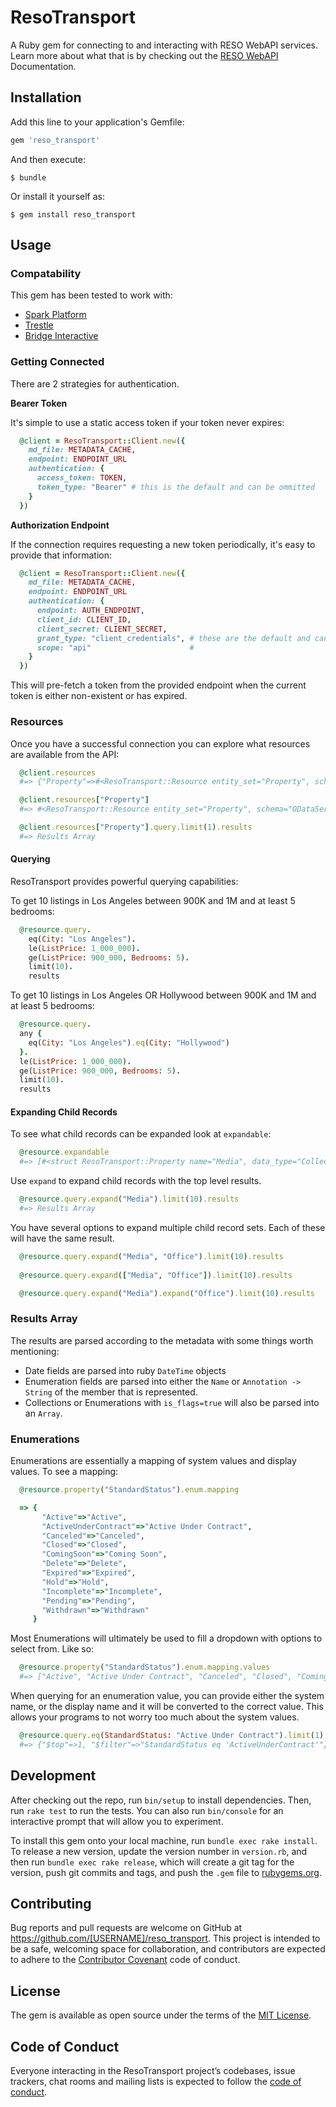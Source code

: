 # ResoTransport

A Ruby gem for connecting to and interacting with RESO WebAPI services.  Learn more about what that is by checking out the [RESO WebAPI](https://www.reso.org/reso-web-api/) Documentation.

## Installation

Add this line to your application's Gemfile:

```ruby
gem 'reso_transport'
```

And then execute:

    $ bundle

Or install it yourself as:

    $ gem install reso_transport

## Usage


### Compatability

This gem has been tested to work with:

* [Spark Platform](https://sparkplatform.com)
* [Trestle](https://trestle.corelogic.com)
* [Bridge Interactive](https://www.bridgeinteractive.com)


### Getting Connected

There are 2 strategies for authentication. 

**Bearer Token**

It's simple to use a static access token if your token never expires:

```ruby
  @client = ResoTransport::Client.new({
    md_file: METADATA_CACHE,
    endpoint: ENDPOINT_URL
    authentication: {
      access_token: TOKEN,
      token_type: "Bearer" # this is the default and can be ommitted
    }
  })
```


**Authorization Endpoint**

If the connection requires requesting a new token periodically, it's easy to provide that information:

```ruby
  @client = ResoTransport::Client.new({
    md_file: METADATA_CACHE,
    endpoint: ENDPOINT_URL
    authentication: {
      endpoint: AUTH_ENDPOINT,
      client_id: CLIENT_ID,
      client_secret: CLIENT_SECRET,
      grant_type: "client_credentials", # these are the default and can be ommitted
      scope: "api"                      # 
    }
  })
```

This will pre-fetch a token from the provided endpoint when the current token is either non-existent or has expired.


### Resources

Once you have a successful connection you can explore what resources are available from the API:


```ruby
  @client.resources
  #=> {"Property"=>#<ResoTransport::Resource entity_set="Property", schema="ODataService">, "Office"=>#<ResoTransport::Resource entity_set="Office", schema="ODataService">, "Member"=>#<ResoTransport::Resource entity_set="Member", schema="ODataService">}

  @client.resources["Property"]
  #=> #<ResoTransport::Resource entity_set="Property", schema="ODataService"> 

  @client.resources["Property"].query.limit(1).results
  #=> Results Array
```

#### Querying

ResoTransport provides powerful querying capabilities:

To get 10 listings in Los Angeles between 900K and 1M and at least 5 bedrooms:
```ruby
  @resource.query.
    eq(City: "Los Angeles").
    le(ListPrice: 1_000_000).
    ge(ListPrice: 900_000, Bedrooms: 5).
    limit(10).
    results
```

To get 10 listings in Los Angeles OR Hollywood between 900K and 1M and at least 5 bedrooms:
```ruby
  @resource.query.
  any {
    eq(City: "Los Angeles").eq(City: "Hollywood")
  }.
  le(ListPrice: 1_000_000).
  ge(ListPrice: 900_000, Bedrooms: 5).
  limit(10).
  results
```

#### Expanding Child Records

To see what child records can be expanded look at `expandable`:

```ruby
  @resource.expandable
  #=> [#<struct ResoTransport::Property name="Media", data_type="Collection(RESO.Media)", attrs={"Name"=>"Media", "Type"=>"Collection(RESO.Media)"}, multi=true, enum=nil, complex_type=nil, entity_type=#<struct ResoTransport::EntityType name="Media", base_type=nil, primary_key="MediaKey", schema="CoreLogic.DataStandard.RESO.DD">> ...] 
```

Use `expand` to expand child records with the top level results.

```ruby
  @resource.query.expand("Media").limit(10).results
  #=> Results Array
```

You have several options to expand multiple child record sets. Each of these will have the same result.

```ruby
  @resource.query.expand("Media", "Office").limit(10).results
  
  @resource.query.expand(["Media", "Office"]).limit(10).results

  @resource.query.expand("Media").expand("Office").limit(10).results
```

### Results Array

The results are parsed according to the metadata with some things worth mentioning:

* Date fields are parsed into ruby `DateTime` objects
* Enumeration fields are parsed into either the `Name` or `Annotation -> String` of the member that is represented.
* Collections or Enumerations with `is_flags=true` will also be parsed into an `Array`.

### Enumerations

Enumerations are essentially a mapping of system values and display values.  To see a mapping:

```ruby
  @resource.property("StandardStatus").enum.mapping

  => {
       "Active"=>"Active",
       "ActiveUnderContract"=>"Active Under Contract",
       "Canceled"=>"Canceled",
       "Closed"=>"Closed",
       "ComingSoon"=>"Coming Soon",
       "Delete"=>"Delete",
       "Expired"=>"Expired",
       "Hold"=>"Hold",
       "Incomplete"=>"Incomplete",
       "Pending"=>"Pending",
       "Withdrawn"=>"Withdrawn"
     }
```

Most Enumerations will ultimately be used to fill a dropdown with options to select from.  Like so:

```ruby
  @resource.property("StandardStatus").enum.mapping.values
  #=> ["Active", "Active Under Contract", "Canceled", "Closed", "Coming Soon", "Delete", "Expired", "Hold", "Incomplete", "Pending", "Withdrawn"]
```

When querying for an enumeration value, you can provide either the system name, or the display name and it will be converted to the correct value. This allows your programs to not worry too much about the system values.

```ruby
  @resource.query.eq(StandardStatus: "Active Under Contract").limit(1).compile_params
  #=> {"$top"=>1, "$filter"=>"StandardStatus eq 'ActiveUnderContract'"} 
```

## Development

After checking out the repo, run `bin/setup` to install dependencies. Then, run `rake test` to run the tests. You can also run `bin/console` for an interactive prompt that will allow you to experiment.

To install this gem onto your local machine, run `bundle exec rake install`. To release a new version, update the version number in `version.rb`, and then run `bundle exec rake release`, which will create a git tag for the version, push git commits and tags, and push the `.gem` file to [rubygems.org](https://rubygems.org).

## Contributing

Bug reports and pull requests are welcome on GitHub at https://github.com/[USERNAME]/reso_transport. This project is intended to be a safe, welcoming space for collaboration, and contributors are expected to adhere to the [Contributor Covenant](http://contributor-covenant.org) code of conduct.

## License

The gem is available as open source under the terms of the [MIT License](https://opensource.org/licenses/MIT).

## Code of Conduct

Everyone interacting in the ResoTransport project’s codebases, issue trackers, chat rooms and mailing lists is expected to follow the [code of conduct](https://github.com/[USERNAME]/reso_transport/blob/master/CODE_OF_CONDUCT.md).
